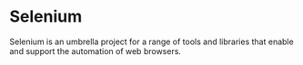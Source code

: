 # Selenium
Selenium is an umbrella project for a range of tools and libraries that enable and support the automation of web browsers.
